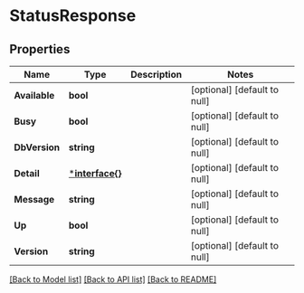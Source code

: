 # StatusResponse

## Properties
Name | Type | Description | Notes
------------ | ------------- | ------------- | -------------
**Available** | **bool** |  | [optional] [default to null]
**Busy** | **bool** |  | [optional] [default to null]
**DbVersion** | **string** |  | [optional] [default to null]
**Detail** | [***interface{}**](interface{}.md) |  | [optional] [default to null]
**Message** | **string** |  | [optional] [default to null]
**Up** | **bool** |  | [optional] [default to null]
**Version** | **string** |  | [optional] [default to null]

[[Back to Model list]](../README.md#documentation-for-models) [[Back to API list]](../README.md#documentation-for-api-endpoints) [[Back to README]](../README.md)


